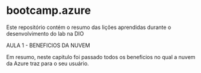 # bootcamp.azure
Este repositório contém o resumo das lições aprendidas durante o desenvolvimento do lab na DIO


AULA 1 - BENEFICIOS DA NUVEM

Em resumo, neste capitulo foi passado todos os beneficios no qual a nuvem da Azure traz para o seu usuário.
